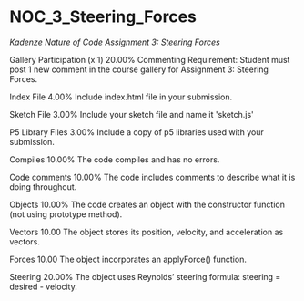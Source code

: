 # NOC_3_Steering_Forces
_Kadenze Nature of Code Assignment 3: Steering Forces_

Gallery Participation (x 1) 20.00%
Commenting Requirement: Student must post 1 new comment in the course gallery for Assignment 3: Steering Forces.

Index File 4.00%
Include index.html file in your submission.

Sketch File 3.00%
Include your sketch file and name it 'sketch.js'

P5 Library Files 3.00%
Include a copy of p5 libraries used with your submission.

Compiles 10.00%
The code compiles and has no errors.

Code comments 10.00%
The code includes comments to describe what it is doing throughout.

Objects 10.00%
The code creates an object with the constructor function (not using prototype method).

Vectors 10.00
The object stores its position, velocity, and acceleration as vectors.

Forces 10.00
The object incorporates an applyForce() function.

Steering 20.00%
The object uses Reynolds’ steering formula: steering = desired - velocity.
